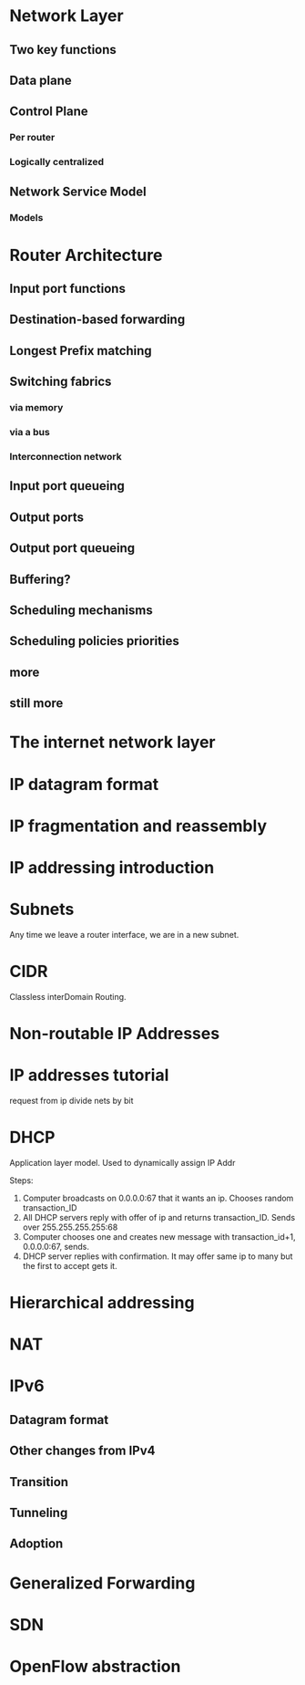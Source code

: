 # Network Layer

## Two key functions

## Data plane

## Control Plane

### Per router

### Logically centralized

## Network Service Model

### Models

# Router Architecture

## Input port functions

## Destination-based forwarding

## Longest Prefix matching

## Switching fabrics

### via memory

### via a bus

### Interconnection network

## Input port queueing

## Output ports

## Output port queueing

## Buffering?

## Scheduling mechanisms

## Scheduling policies priorities

## more

## still more

# The internet network layer

# IP datagram format

# IP fragmentation and reassembly

# IP addressing introduction

# Subnets
Any time we leave a router interface, we are in a new subnet. 
# CIDR
Classless interDomain Routing. 
# Non-routable IP Addresses

# IP addresses tutorial
request from ip
divide nets by bit
# DHCP 
Application layer model. Used to dynamically assign IP Addr

Steps:
1. Computer broadcasts on 0.0.0.0:67 that it wants an ip. Chooses random transaction_ID
2. All DHCP servers reply with offer of ip and returns transaction_ID. Sends over 255.255.255.255:68
3. Computer chooses one and creates new message with transaction_id+1, 0.0.0.0:67, sends. 
4. DHCP server replies with confirmation. It may offer same ip to many but the first to accept gets it. 
# Hierarchical addressing

# NAT

# IPv6

## Datagram format

## Other changes from IPv4

## Transition

## Tunneling

## Adoption

# Generalized Forwarding 

# SDN

# OpenFlow abstraction

# 